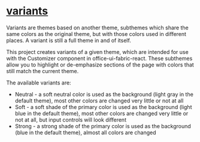 # [variants](http://dev.office.com/fabric)

Variants are themes based on another theme, subthemes which share the same colors as the original theme, but with those colors used in different places. A variant is still a full theme in and of itself.

This project creates variants of a given theme, which are intended for use with the Customizer component in office-ui-fabric-react. These subthemes allow you to highlight or de-emphasize sections of the page with colors that still match the current theme.

The available variants are:

* Neutral - a soft neutral color is used as the background (light gray in the default theme), most other colors are changed very little or not at all
* Soft - a soft shade of the primary color is used as the background (light blue in the default theme), most other colors are changed very little or not at all, but input controls will look different
* Strong - a strong shade of the primary color is used as the background (blue in the default theme), almost all colors are changed
